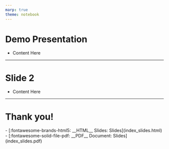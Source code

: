 ```yaml
---
marp: true
theme: notebook
---
```


<!-- _class: topic -->

# Demo Presentation

- Content Here

---

# Slide 2

- Content Here

---

# Thank you!




























<div id="slide_menu" class="grid cards" markdown>
- [:fontawesome-brands-html5: __HTML__ Slides: Slides](index_slides.html)
- [:fontawesome-solid-file-pdf: __PDF__ Document: Slides](index_slides.pdf)</div>